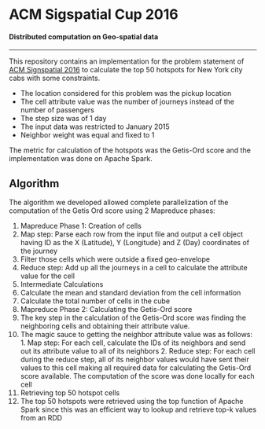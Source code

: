 # ACM Sigspatial Cup 2016
#### Distributed computation on Geo-spatial data
-------

This repository contains an implementation for the problem statement of [ACM Signspatial 2016](http://sigspatial2016.sigspatial.org/giscup2016/problem) to calculate the top 50 hotspots for New York city cabs with some constraints.
- The location considered for this problem was the pickup location
- The cell attribute value was the number of journeys instead of the number of passengers
- The step size was of 1 day
- The input data was restricted to January 2015
- Neighbor weight was equal and fixed to 1

The metric for calculation of the hotspots was the Getis-Ord score and the implementation was done on Apache Spark.

## Algorithm

The algorithm we developed allowed complete parallelization of the computation of the Getis Ord score using 2 Mapreduce phases:

1. Mapreduce Phase 1: Creation of cells
  1. Map step: Parse each row from the input file and output a cell object having ID as the X (Latitude), Y (Longitude) and Z (Day) coordinates of the journey
  2. Filter those cells which were outside a fixed geo-envelope
  3. Reduce step: Add up all the journeys in a cell to calculate the attribute value for the cell
2. Intermediate Calculations
  1. Calculate the mean and standard deviation from the cell information
  2. Calculate the total number of cells in the cube
3. Mapreduce Phase 2: Calculating the Getis-Ord score
  1. The key step in the calculation of the Getis-Ord score was finding the neighboring cells and obtaining their attribute value.
  2. The magic sauce to getting the neighbor attribute value was as follows:
    1. Map step: For each cell, calculate the IDs of its neighbors and send out its attribute value to all of its neighbors
    2. Reduce step: For each cell during the reduce step, all of its neighbor values would have sent their values to this cell making all required data for calculating the Getis-Ord score available. The computation of the score was done locally for each cell
4. Retrieving top 50 hotspot cells
  1. The top 50 hotspots were retrieved using the top function of Apache Spark since this was an efficient way to lookup and retrieve top-k values from an RDD

